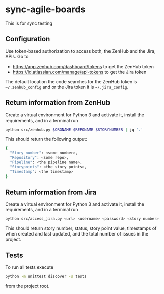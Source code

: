 # sync-agile-boards
This is for sync testing

## Configuration

Use token-based authorization to access both, the ZenHub and the 
Jira, APIs. Go to
* https://app.zenhub.com/dashboard/tokens to get the ZenHub token
* https://id.atlassian.com/manage/api-tokens to get the Jira token

The default location the code searches for the ZenHub token is `~/.zenhub_config` and
 or the Jira token it is `~/.jira_config`.
 

## Return information from ZenHub

Create a virtual environment for Python 3 and activate it, install the requirements, and in a terminal run

```bash
python src/zenhub.py $ORGNAME $REPONAME $STORYNUMBER | jq '.'
```

This should return the following output:
```bash
{
  "Story number": <some number>,
  "Repository": <some repo>,
  "Pipeline": <the pipeline name>,
  "Storypoints": <the story points>,
  "Timestamp": <the timestamp>
}
```

## Return information from Jira

Create a virtual environment for Python 3 and activate it, install the requirements, and in a terminal run
```bash
python src/access_jira.py <url> <username> <password> <story number>
```

This should return story number, status, story point value, timestamps of when created and last updated, and the total number of issues in the project.


## Tests

To run all tests execute
```bash
python -m unittest discover -s tests
```
from the project root.


